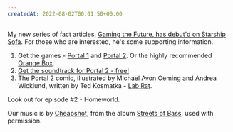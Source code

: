 ```yaml
---
createdAt: 2022-08-02T00:01:50+00:00
---
```

My new series of fact articles, [Gaming the Future, has debut'd on Starship Sofa](http://www.google.com/url?q=http%3A%2F%2Fwww.starshipsofa.com%2F2012%2F09%2F19%2Fstarshipsofa-no-256-charlie-jane-anders%2F&sa=D&sntz=1&usg=AOvVaw2U5xf046zyfVV2la048hZK). For those who are interested, he's some supporting information.

1.  Get the games - [Portal 1](http://www.google.com/url?q=http%3A%2F%2Fstore.steampowered.com%2Fapp%2F400%2F&sa=D&sntz=1&usg=AOvVaw1G3AtovlJqT_PHFBObZN77) and [Portal 2](http://www.google.com/url?q=http%3A%2F%2Fstore.steampowered.com%2Fapp%2F620%2F&sa=D&sntz=1&usg=AOvVaw36FNZ69IM7c8cTFAYEOIJG). Or the highly recommended [Orange Box](http://www.google.com/url?q=http%3A%2F%2Fstore.steampowered.com%2Fsub%2F469%2F&sa=D&sntz=1&usg=AOvVaw22uvMCsimwmFT8rYojsEsQ).
2.  [Get the soundtrack for Portal 2 - free!](http://www.google.com/url?q=http%3A%2F%2Fwww.thinkwithportals.com%2Fmusic.php&sa=D&sntz=1&usg=AOvVaw03yJwvhyAniEXA5g2Frrch)
3.  The Portal 2 comic, illustrated by Michael Avon Oeming and Andrea Wicklund, written by Ted Kosmatka - [Lab Rat](http://www.google.com/url?q=http%3A%2F%2Fwww.thinkwithportals.com%2Fcomic%2F&sa=D&sntz=1&usg=AOvVaw3U7F2g6nruEF06n30SbSiB).

Look out for episode #2 - Homeworld.

Our music is by [Cheapshot](http://www.google.com/url?q=http%3A%2F%2Fcheapshot.bandcamp.com%2F&sa=D&sntz=1&usg=AOvVaw3J_lcLHGoe0H35SYfEi8L9), from the album [Streets of Bass](http://www.google.com/url?q=http%3A%2F%2Fcheapshot.bandcamp.com%2Falbum%2Fstreets-of-bass&sa=D&sntz=1&usg=AOvVaw1lSr2DHjqUDkFll1KQE4Hd), used with permission.